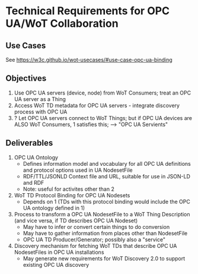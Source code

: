 # Technical Requirements for OPC UA/WoT Collaboration

## Use Cases
See https://w3c.github.io/wot-usecases/#use-case-opc-ua-binding

## Objectives
1. Use OPC UA servers (device, node) from WoT Consumers; treat an OPC UA server as a Thing
2. Access WoT TD metadata for OPC UA servers - integrate discovery process with OPC UA
3. ? Let OPC UA servers connect to WoT Things; but if OPC UA devices are ALSO WoT Consumers, 1 satisfies this; --> "OPC UA Servients"

## Deliverables
1. OPC UA Ontology
   - Defines information model and vocabulary for all OPC UA definitions and protocol options used in UA NodesetFile
   - RDF/TTL/JSONLD Context file and URL, suitable for use in JSON-LD and RDF
   - Note: useful for activites other than 2
2. WoT TD Protocol Binding for OPC UA Nodesets
   - Depends on 1 (TDs with this protocol binding would include the OPC UA ontology defined in 1)
3. Process to transform a OPC UA NodesetFile to a WoT Thing Description (and vice versa, if TD describes OPC UA Nodeset)
   - May have to infer or convert certain things to do conversion
   - May have to gather information from places other than NodesetFile
   - OPC UA TD Producer/Generator; possibly also a "service"
4. Discovery mechanism for fetching WoT TDs that describe OPC UA NodesetFiles in OPC UA installations
   - May generate new requirements for WoT Discovery 2.0 to support existing OPC UA discovery

